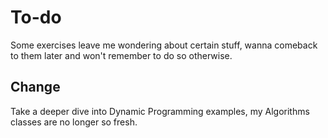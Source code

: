 # To-do

Some exercises leave me wondering about certain stuff, wanna comeback to them later and won't remember to do so otherwise.

## Change

Take a deeper dive into Dynamic Programming examples, my Algorithms classes are no longer so fresh.
